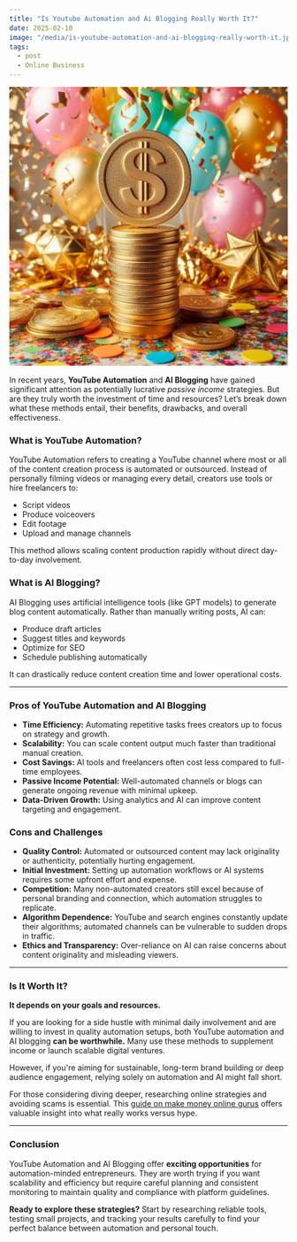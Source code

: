 ```yaml
---
title: "Is Youtube Automation and Ai Blogging Really Worth It?"
date: 2025-02-10
image: "/media/is-youtube-automation-and-ai-blogging-really-worth-it.jpg"
tags:
  - post
  - Online Business
---
```


![Is Youtube Automation and Ai Blogging Really Worth It?](/media/is-youtube-automation-and-ai-blogging-really-worth-it.jpg)

In recent years, **YouTube Automation** and **AI Blogging** have gained significant attention as potentially lucrative *passive income* strategies. But are they truly worth the investment of time and resources? Let’s break down what these methods entail, their benefits, drawbacks, and overall effectiveness.

### What is YouTube Automation?

YouTube Automation refers to creating a YouTube channel where most or all of the content creation process is automated or outsourced. Instead of personally filming videos or managing every detail, creators use tools or hire freelancers to:

- Script videos
- Produce voiceovers
- Edit footage
- Upload and manage channels

This method allows scaling content production rapidly without direct day-to-day involvement.

### What is AI Blogging?

AI Blogging uses artificial intelligence tools (like GPT models) to generate blog content automatically. Rather than manually writing posts, AI can:

- Produce draft articles
- Suggest titles and keywords
- Optimize for SEO
- Schedule publishing automatically

It can drastically reduce content creation time and lower operational costs.

---

### Pros of YouTube Automation and AI Blogging

- **Time Efficiency:** Automating repetitive tasks frees creators up to focus on strategy and growth.
- **Scalability:** You can scale content output much faster than traditional manual creation.
- **Cost Savings:** AI tools and freelancers often cost less compared to full-time employees.
- **Passive Income Potential:** Well-automated channels or blogs can generate ongoing revenue with minimal upkeep.
- **Data-Driven Growth:** Using analytics and AI can improve content targeting and engagement.

### Cons and Challenges

- **Quality Control:** Automated or outsourced content may lack originality or authenticity, potentially hurting engagement.
- **Initial Investment:** Setting up automation workflows or AI systems requires some upfront effort and expense.
- **Competition:** Many non-automated creators still excel because of personal branding and connection, which automation struggles to replicate.
- **Algorithm Dependence:** YouTube and search engines constantly update their algorithms; automated channels can be vulnerable to sudden drops in traffic.
- **Ethics and Transparency:** Over-reliance on AI can raise concerns about content originality and misleading viewers.

---

### Is It Worth It?

**It depends on your goals and resources.**

If you are looking for a side hustle with minimal daily involvement and are willing to invest in quality automation setups, both YouTube automation and AI blogging **can be worthwhile.** Many use these methods to supplement income or launch scalable digital ventures.

However, if you're aiming for sustainable, long-term brand building or deep audience engagement, relying solely on automation and AI might fall short.

For those considering diving deeper, researching online strategies and avoiding scams is essential. This [guide on make money online gurus](https://supertotallyawesome.com/posts/make-money-online-gurus/) offers valuable insight into what really works versus hype.

---

### Conclusion

YouTube Automation and AI Blogging offer **exciting opportunities** for automation-minded entrepreneurs. They are worth trying if you want scalability and efficiency but require careful planning and consistent monitoring to maintain quality and compliance with platform guidelines.

**Ready to explore these strategies?** Start by researching reliable tools, testing small projects, and tracking your results carefully to find your perfect balance between automation and personal touch.
